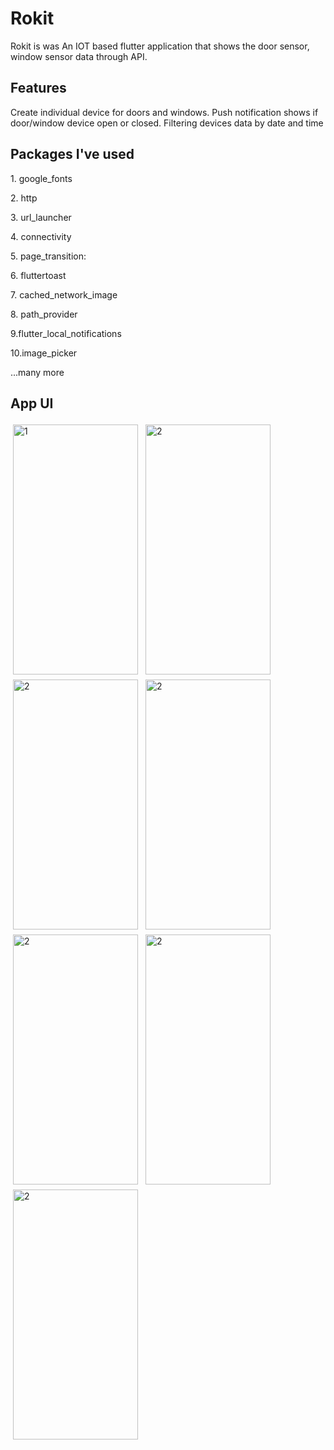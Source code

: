 # Rokit

Rokit is was An IOT based flutter application that shows the door sensor,
window sensor data through API.

## Features
Create individual device for doors and windows. Push notification shows if door/window device open or closed. Filtering devices data by date and time

## Packages I've used

<p> 1. google_fonts </p>
<p> 2. http </p>
<p> 3. url_launcher </p>
<p> 4. connectivity </p>
<p> 5. page_transition: </p>
<p> 6. fluttertoast </p>
<p> 7. cached_network_image </p>
<p> 8. path_provider </p>
<p> 9.flutter_local_notifications </p>
<p> 10.image_picker </p>
<p> ...many more </p>

## App UI
<p align="start">
<img src="https://user-images.githubusercontent.com/60685715/127272146-2f40ec00-c815-4af3-b7a9-f8156d388788.jpg" alt="1" height="400" width="200" style="vertical-align:top; margin:4px">
 <img src="https://user-images.githubusercontent.com/60685715/127272280-c925c97e-f31b-4db4-bd97-dfc29fd1cece.jpg" alt="2" height="400" width="200" style="vertical-align:top; margin:4px">
 <img src="https://user-images.githubusercontent.com/60685715/127272424-8b25781a-cc2f-457e-a4c9-b69f2e0896a3.jpg" alt="2" height="400" width="200" style="vertical-align:top; margin:4px">
  <img src="https://user-images.githubusercontent.com/60685715/127272474-feead376-b93a-4951-bc1f-6cce22a8bcd5.jpg" alt="2" height="400" width="200" style="vertical-align:top; margin:4px"> 
 <img src="https://user-images.githubusercontent.com/60685715/127272533-ee0c959e-fcfc-443a-8e8a-87ed16d68c7e.jpg" alt="2" height="400" width="200" style="vertical-align:top; margin:4px">  
<img src="https://user-images.githubusercontent.com/60685715/127272643-15631a82-4b3c-47ac-852e-1a924e22507e.jpg" alt="2" height="400" width="200" style="vertical-align:top; margin:4px">
<img src="https://user-images.githubusercontent.com/60685715/127272713-71186063-2a62-4e56-9a2e-8adcea3ad03b.jpg" alt="2" height="400" width="200" style="vertical-align:top; margin:4px">

</p>
